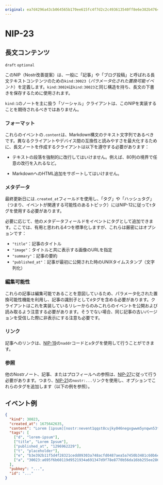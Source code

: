 ```yaml
---
original: ea7d4296a43cb064565b170ee615fc4f7d2c2c493613540ff8e6e382b47648ad
---
```


NIP-23
======

長文コンテンツ
--------------

`draft` `optional`

このNIP（Nostr改善提案）は、一般に「記事」や「ブログ投稿」と呼ばれる長文テキストコンテンツのための`kind:30023`（_パラメータ化された置換可能イベント_）を定義します。`kind:30024`は`kind:30023`と同じ構造を持ち、長文の下書きを保存するために使用されます。

`kind:1`のノートを主に扱う「ソーシャル」クライアントは、このNIPを実装することを期待されるべきではありません。

### フォーマット

これらのイベントの`.content`は、Markdown構文のテキスト文字列であるべきです。異なるクライアントやデバイス間の互換性と読みやすさを最大化するために、長文ノートを作成するクライアントは以下を遵守する必要があります：

- テキストの段落を強制的に改行してはいけません。例えば、80列の境界で任意の改行を入れるなど。

- MarkdownへのHTML追加をサポートしてはいけません。

### メタデータ

最終更新日には`.created_at`フィールドを使用し、「タグ」や「ハッシュタグ」（つまり、イベントが関連する可能性のあるトピック）にはNIP-12に従って`t`タグを使用する必要があります。

必要に応じて、他のメタデータフィールドをイベントにタグとして追加できます。ここでは、有用と思われる4つを標準化しますが、これらは厳密にはオプションです：

- `"title"`：記事のタイトル
- `"image"`：タイトルと共に表示する画像のURLを指定
- `"summary"`：記事の要約
- `"published_at"`：記事が最初に公開された時のUNIXタイムスタンプ（文字列化）

### 編集可能性

これらの記事は編集可能であることを意図しているため、パラメータ化された置換可能性機能を利用し、記事の識別子として`d`タグを含める必要があります。クライアントはこれを実装しているリレーからのみこれらのイベントを公開および読み取るよう注意する必要があります。そうでない場合、同じ記事の古いバージョンを受信した際に非表示にする注意も必要です。

### リンク

記事へのリンクは、[NIP-19](19.md)の`naddr`コードと`a`タグを使用して行うことができます。

### 参照

他のNostrノート、記事、またはプロフィールへの参照は、[NIP-27](27.md)に従って行う必要があります。つまり、[NIP-21](21.md)の`nostr:...`リンクを使用し、オプションでこれらのタグを追加します（以下の例を参照）。

## イベント例

```json
{
  "kind": 30023,
  "created_at": 1675642635,
  "content": "Lorem [ipsum][nostr:nevent1qqst8cujky046negxgwwm5ynqwn53t8aqjr6afd8g59nfqwxpdhylpcpzamhxue69uhhyetvv9ujuetcv9khqmr99e3k7mg8arnc9] dolor sit amet, consectetur adipiscing elit, sed do eiusmod tempor incididunt ut labore et dolore magna aliqua. Ut enim ad minim veniam, quis nostrud exercitation ullamco laboris nisi ut aliquip ex ea commodo consequat. Duis aute irure dolor in reprehenderit in voluptate velit esse cillum dolore eu fugiat nulla pariatur. Excepteur sint occaecat cupidatat non proident, sunt in culpa qui officia deserunt mollit anim id est laborum.\n\nRead more at nostr:naddr1qqzkjurnw4ksz9thwden5te0wfjkccte9ehx7um5wghx7un8qgs2d90kkcq3nk2jry62dyf50k0h36rhpdtd594my40w9pkal876jxgrqsqqqa28pccpzu.",
  "tags": [
    ["d", "lorem-ipsum"],
    ["title", "Lorem Ipsum"],
    ["published_at", "1296962229"],
    ["t", "placeholder"],
    ["e", "b3e392b11f5d4f28321cedd09303a748acfd0487aea5a7450b3481c60b6e4f87", "wss://relay.example.com"],
    ["a", "30023:a695f6b60119d9521934a691347d9f78e8770b56da16bb255ee286ddf9fda919:ipsum", "wss://relay.nostr.org"]
  ],
  "pubkey": "...",
  "id": "..."
}
```